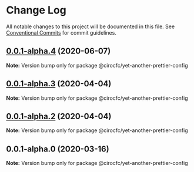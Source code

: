 # Change Log

All notable changes to this project will be documented in this file.
See [Conventional Commits](https://conventionalcommits.org) for commit guidelines.

## [0.0.1-alpha.4](https://github.com/cirocfc/yet-another/compare/@cirocfc/yet-another-prettier-config@0.0.1-alpha.3...@cirocfc/yet-another-prettier-config@0.0.1-alpha.4) (2020-06-07)

**Note:** Version bump only for package @cirocfc/yet-another-prettier-config





## [0.0.1-alpha.3](https://github.com/cirocfc/yet-another/compare/@cirocfc/yet-another-prettier-config@0.0.1-alpha.2...@cirocfc/yet-another-prettier-config@0.0.1-alpha.3) (2020-04-04)

**Note:** Version bump only for package @cirocfc/yet-another-prettier-config

## [0.0.1-alpha.2](https://github.com/cirocfc/yet-another/compare/@cirocfc/yet-another-prettier-config@0.0.1-alpha.0...@cirocfc/yet-another-prettier-config@0.0.1-alpha.2) (2020-04-04)

**Note:** Version bump only for package @cirocfc/yet-another-prettier-config

## 0.0.1-alpha.0 (2020-03-16)

**Note:** Version bump only for package @cirocfc/yet-another-prettier-config

